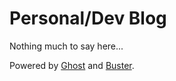 # Personal/Dev Blog

Nothing much to say here...

Powered by [Ghost](http://ghost.org) and [Buster](https://github.com/axitkhurana/buster/).
